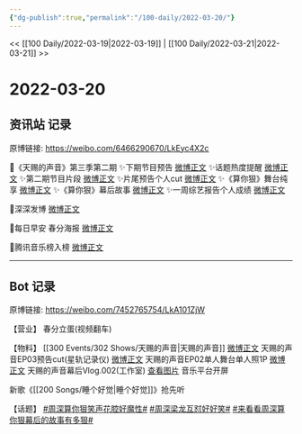 ```yaml
---
{"dg-publish":true,"permalink":"/100-daily/2022-03-20/"}
---
```



<< [[100 Daily/2022-03-19\|2022-03-19]] | [[100 Daily/2022-03-21\|2022-03-21]] >>

# 2022-03-20

## 资讯站 记录

原博链接: https://weibo.com/6466290670/LkEyc4X2c

🌟《天赐的声音》第三季第二期
✨下期节目预告 [微博正文](https://m.weibo.cn/6466290670/4749106037916258)
✨话题热度提醒 [微博正文](https://m.weibo.cn/6466290670/4749033337259123)
✨第二期节目片段 [微博正文](https://m.weibo.cn/6466290670/4749054687578063)
✨片尾预告个人cut [微博正文](https://m.weibo.cn/6466290670/4749028652747695)
✨《算你狠》舞台纯享 [微博正文](https://m.weibo.cn/6466290670/4749031413122294)
✨《算你狠》幕后故事 [微博正文](https://m.weibo.cn/6466290670/4749106402560844)
✨一周综艺报告个人成绩 [微博正文](https://m.weibo.cn/6466290670/4749131585946585)

🌟深深发博 [微博正文](https://m.weibo.cn/6466290670/4749230474003281)

🌟每日早安 春分海报 [微博正文](https://m.weibo.cn/6466290670/4748992800358577)

🌟腾讯音乐榜入榜 [微博正文](https://m.weibo.cn/6466290670/4749165635046759)

---
## Bot 记录

原博链接: https://weibo.com/7452765754/LkA101ZjW

【营业】
[](https://m.weibo.cn/1736988591/4749228990270678) 春分立蛋(视频翻车)

【物料】
[[300 Events/302 Shows/天赐的声音\|天赐的声音]]
[微博正文](https://m.weibo.cn/6466290670/4749028652747695) 天赐的声音EP03预告cut(星轨记录仪)
[微博正文](https://m.weibo.cn/1315706994/4749095232605781) 天赐的声音EP02单人舞台单人照1P
[微博正文](https://m.weibo.cn/7478855230/4749103236645143) 天赐的声音幕后Vlog.002(工作室)
[查看图片](https://wx1.sinaimg.cn/large/0088n2Pggy1h0gloom2z7j30hs12j418.jpg) 音乐平台开屏

[](https://m.weibo.cn/2283805633/4749190465590434) 新歌《[[200 Songs/睡个好觉\|睡个好觉]]》抢先听

【话题】
[#周深算你狠笑声花腔好魔性#](https://s.weibo.com/weibo?q=%23%E5%91%A8%E6%B7%B1%E7%AE%97%E4%BD%A0%E7%8B%A0%E7%AC%91%E5%A3%B0%E8%8A%B1%E8%85%94%E5%A5%BD%E9%AD%94%E6%80%A7%23)
[#周深梁龙互怼好好笑#](https://s.weibo.com/weibo?q=%23%E5%91%A8%E6%B7%B1%E6%A2%81%E9%BE%99%E4%BA%92%E6%80%BC%E5%A5%BD%E5%A5%BD%E7%AC%91%23)
[#来看看周深算你狠幕后的故事有多狠#](https://s.weibo.com/weibo?q=%23%E6%9D%A5%E7%9C%8B%E7%9C%8B%E5%91%A8%E6%B7%B1%E7%AE%97%E4%BD%A0%E7%8B%A0%E5%B9%95%E5%90%8E%E7%9A%84%E6%95%85%E4%BA%8B%E6%9C%89%E5%A4%9A%E7%8B%A0%23)
